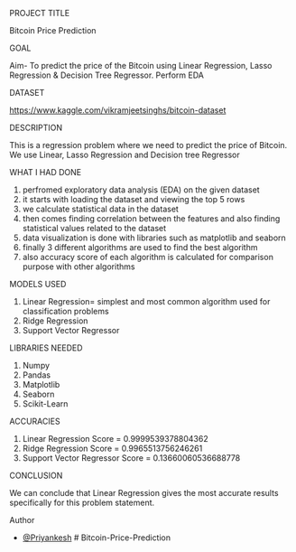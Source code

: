 PROJECT TITLE

Bitcoin Price Prediction

GOAL

Aim- To predict the price of the Bitcoin using Linear Regression, Lasso Regression & Decision Tree Regressor. Perform EDA

DATASET

https://www.kaggle.com/vikramjeetsinghs/bitcoin-dataset

DESCRIPTION

This is a regression problem where we need to predict the price of Bitcoin. We use Linear, Lasso Regression and Decision tree Regressor

WHAT I HAD DONE

1. perfromed exploratory data analysis (EDA) on the given dataset
2. it starts with loading the dataset and viewing the top 5 rows
3. we calculate statistical data in the dataset
4. then comes finding correlation between the features and also finding statistical values related to the dataset
5. data visualization is done with libraries such as matplotlib and seaborn
6. finally 3 different algorithms are used to find the best algorithm 
7. also accuracy score of each algorithm is calculated for comparison purpose with other algorithms

MODELS USED

1. Linear Regression= simplest and most common algorithm used for classification problems
2. Ridge Regression
3. Support Vector Regressor


LIBRARIES NEEDED

1. Numpy
2. Pandas
3. Matplotlib
4. Seaborn
5. Scikit-Learn

ACCURACIES

1. Linear Regression Score = 0.9999539378804362
2. Ridge Regression Score = 0.9965513756246261
3. Support Vector Regressor Score = 0.13660060536688778

CONCLUSION

We can conclude that Linear Regression gives the most accurate results specifically for this problem statement.

Author

- [@Priyankesh](https://github.com/priyankeshh)
#   B i t c o i n - P r i c e - P r e d i c t i o n  
 